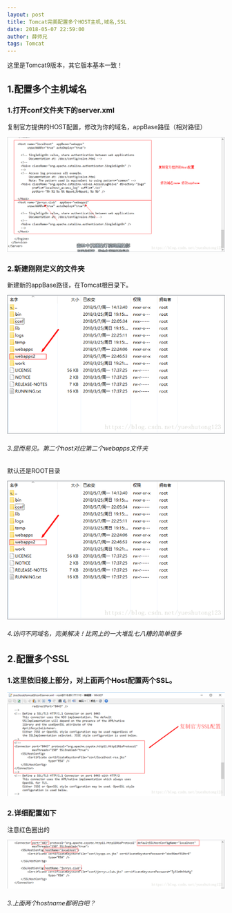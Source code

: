 ```yaml
---
layout: post
title: Tomcat完美配置多个HOST主机,域名,SSL
date: 2018-05-07 22:59:00
author: 薛师兄
tags: Tomcat
---
```

这里是Tomcat9版本，其它版本基本一致！

## 1.配置多个主机域名

### 1.打开conf文件夹下的server.xml

复制官方提供的HOST配置，修改为你的域名，appBase路径（相对路径）

![](./20180507Tomcat完美配置多个HOST主机域名SSL/1136672-20190623135815837-1132963744.png)

### 2.新建刚刚定义的文件夹

新建新的appBase路径，在Tomcat根目录下。

![](./20180507Tomcat完美配置多个HOST主机域名SSL/1136672-20190623135828731-462329430.png)

###### 3.显而易见。第二个host对应第二个webapps文件夹

默认还是ROOT目录

![](./20180507Tomcat完美配置多个HOST主机域名SSL/1136672-20190623135855041-1010630074.png)

###### 4.访问不同域名，完美解决！比网上的一大堆乱七八糟的简单很多

## 2.配置多个SSL

### 1.这里依旧接上部分，对上面两个Host配置两个SSL。

![](./20180507Tomcat完美配置多个HOST主机域名SSL/1136672-20190623135923946-1042707598.png)

### 2.详细配置如下

注意红色圈出的

![](./20180507Tomcat完美配置多个HOST主机域名SSL/1136672-20190623135937136-1417557358.png)

###### 3.上面两个hostname都明白吧？